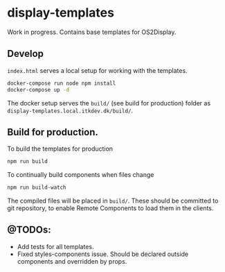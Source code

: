 # display-templates

Work in progress. Contains base templates for OS2Display.

## Develop

`index.html` serves a local setup for working with the templates.

```bash
docker-compose run node npm install
docker-compose up -d
```

The docker setup serves the `build/` (see build for production) folder as `display-templates.local.itkdev.dk/build/`.

## Build for production.

To build the templates for production

```bash
npm run build
```

To continually build components when files change

```bash
npm run build-watch
```

The compiled files will be placed in `build/`. These should be committed to
git repository, to enable Remote Components to load them in the clients.

## @TODOs:

* Add tests for all templates.
* Fixed styles-components issue. Should be declared outside components and overridden by props.
